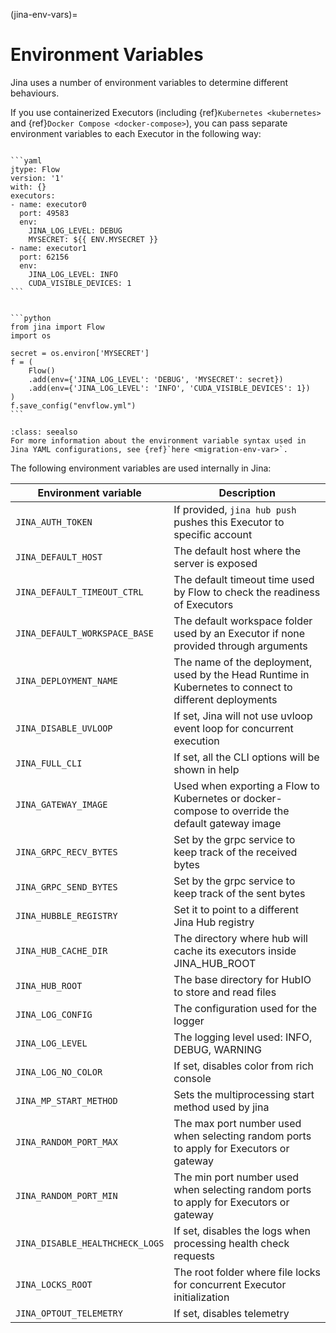 (jina-env-vars)=
# Environment Variables

Jina uses a number of environment variables to determine different behaviours.

If you use containerized Executors (including {ref}`Kubernetes <kubernetes>` and {ref}`Docker Compose <docker-compose>`), you can pass separate environment variables to each Executor in the following way:


`````{tab} YAML

```yaml
jtype: Flow
version: '1'
with: {}
executors:
- name: executor0
  port: 49583
  env:
    JINA_LOG_LEVEL: DEBUG
    MYSECRET: ${{ ENV.MYSECRET }}
- name: executor1
  port: 62156
  env:
    JINA_LOG_LEVEL: INFO
    CUDA_VISIBLE_DEVICES: 1
```
`````
````{tab} Python

```python
from jina import Flow
import os

secret = os.environ['MYSECRET']
f = (
    Flow()
    .add(env={'JINA_LOG_LEVEL': 'DEBUG', 'MYSECRET': secret})
    .add(env={'JINA_LOG_LEVEL': 'INFO', 'CUDA_VISIBLE_DEVICES': 1})
)
f.save_config("envflow.yml")
```
````

```{admonition} See Also
:class: seealso
For more information about the environment variable syntax used in Jina YAML configurations, see {ref}`here <migration-env-var>`.
```

The following environment variables are used internally in Jina:

| Environment variable          | Description                                                                                                      |
|-------------------------------|------------------------------------------------------------------------------------------------------------------|
| `JINA_AUTH_TOKEN`               | If provided, `jina hub push` pushes this Executor to specific account                                          |
| `JINA_DEFAULT_HOST`             | The default host where the server is exposed                                                                   |
| `JINA_DEFAULT_TIMEOUT_CTRL`     | The default timeout time used by Flow to check the readiness of Executors                                      |
| `JINA_DEFAULT_WORKSPACE_BASE`   | The default workspace folder used by an Executor if none provided through arguments                            |
| `JINA_DEPLOYMENT_NAME`          | The name of the deployment, used by the Head Runtime in Kubernetes to connect to different deployments         |
| `JINA_DISABLE_UVLOOP`           | If set, Jina will not use uvloop event loop for concurrent execution                                           |
| `JINA_FULL_CLI`                 | If set, all the CLI options will be shown in help                                                              |
| `JINA_GATEWAY_IMAGE`            | Used when exporting a Flow to Kubernetes or docker-compose to override the default gateway image               |
| `JINA_GRPC_RECV_BYTES`          | Set by the grpc service to keep track of the received bytes                                                    |
| `JINA_GRPC_SEND_BYTES`          | Set by the grpc service to keep track of the sent bytes                                                        |
| `JINA_HUBBLE_REGISTRY`          | Set it to point to a different Jina Hub registry                                                               |
| `JINA_HUB_CACHE_DIR`            | The directory where hub will cache its executors inside JINA_HUB_ROOT                                          |
| `JINA_HUB_ROOT`                 | The base directory for HubIO to store and read files                                                           |
| `JINA_LOG_CONFIG`               | The configuration used for the logger                                                                          |
| `JINA_LOG_LEVEL`                | The logging level used: INFO, DEBUG, WARNING                                                                   |
| `JINA_LOG_NO_COLOR`             | If set, disables color from rich console                                                                       |
| `JINA_MP_START_METHOD`          | Sets the multiprocessing start method used by jina                                                             |
| `JINA_RANDOM_PORT_MAX`          | The max port number used when selecting random ports to apply for Executors or gateway                         |
| `JINA_RANDOM_PORT_MIN`          | The min port number used when selecting random ports to apply for Executors or gateway                         |
| `JINA_DISABLE_HEALTHCHECK_LOGS` | If set, disables the logs when processing health check requests                                                |
| `JINA_LOCKS_ROOT`               | The root folder where file locks for concurrent Executor initialization                                        |
| `JINA_OPTOUT_TELEMETRY`        | If set, disables telemetry                                                                                     |
